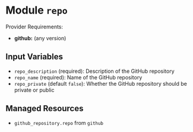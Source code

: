 
# Module `repo`

Provider Requirements:
* **github:** (any version)

## Input Variables
* `repo_description` (required): Description of the GitHub repository
* `repo_name` (required): Name of the GitHub repository
* `repo_private` (default `false`): Whether the GitHub repository should be private or public

## Managed Resources
* `github_repository.repo` from `github`

